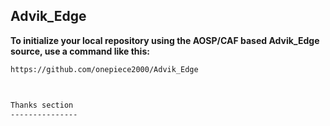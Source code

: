 Advik_Edge
---------------
**To initialize your local repository using the AOSP/CAF based Advik_Edge source, use a command like this:**

```bash
https://github.com/onepiece2000/Advik_Edge



Thanks section
---------------
